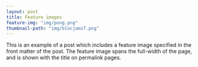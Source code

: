 ```yaml
---
layout: post
title: Feature images
feature-img: "img/pong.png"
thumbnail-path: "img/blocjamsT.png"
---
```

This is an example of a post which includes a feature image specified in the front matter of the post. The feature image spans the full-width of the page, and is shown with the title on permalink pages.

